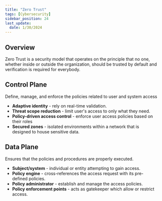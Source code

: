 ```yaml
---
title: "Zero Trust"
tags: [Cybersecurity]
sidebar_position: 24
last_update:
  date: 1/30/2024
---
```



## Overview

Zero Trust is a security model that operates on the principle that no one, whether inside or outside the organization, should be trusted by default and verification is required for everybody.

## Control Plane
Define, manage, and enforce the policies related to user and system access 

- **Adaptive identity** - rely on real-time validation.
- **Threat scope reduction** - limit user's access to only what they need.
- **Policy-driven access control** - enforce user access policies based on their roles
- **Secured zones** - isolated environments within a network that is designed to house sensitive data.

## Data Plane
Ensures that the policies and procedures are properly executed.

- **Subject/system** - individual or entity attempting to gain access.
- **Policy engine** - cross-references the access request with its pre-defined policies.
- **Policy administrator** - establish and manage the access policies.
- **Policy enforcement points** - acts as gatekeeper which allow or restrict access.